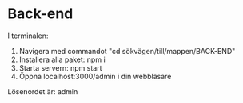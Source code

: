 # Back-end

I terminalen:

1. Navigera med commandot "cd sökvägen/till/mappen/BACK-END" 
2. Installera alla paket: npm i
3. Starta servern: npm start
4. Öppna localhost:3000/admin i din webbläsare
 
Lösenordet är: admin